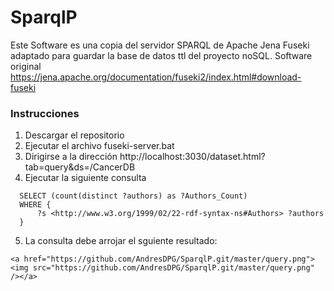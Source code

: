 # SparqlP

Este Software es una copia del servidor SPARQL de Apache Jena Fuseki adaptado para guardar la base de datos ttl del proyecto noSQL.
Software original https://jena.apache.org/documentation/fuseki2/index.html#download-fuseki

###  Instrucciones

1. Descargar el repositorio 
2. Ejecutar el archivo fuseki-server.bat
3. Dirigirse a la dirección http://localhost:3030/dataset.html?tab=query&ds=/CancerDB
4. Ejecutar la siguiente consulta

```
  SELECT (count(distinct ?authors) as ?Authors_Count)
  WHERE {
      ?s <http://www.w3.org/1999/02/22-rdf-syntax-ns#Authors> ?authors
  }
```
5. La consulta debe arrojar el sguiente resultado:

```
<a href="https://github.com/AndresDPG/SparqlP.git/master/query.png"><img src="https://github.com/AndresDPG/SparqlP.git/master/query.png" /></a>
```
